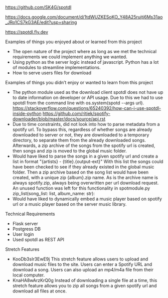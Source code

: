 https://github.com/SK4G/spotdl

https://docs.google.com/document/d/1tdWUZKESoKO_Y48A25rujtj6Ms31ao_JRo1CS7kG3AE/edit?usp=sharing

https://spotdl.fly.dev

Examples of things you enjoyed about or learned from this project
  - The open nature of the project where as long as we met the technical requirements we could implement anything we wanted. 
  - Using python as the server logic instead of javascript. Python has a lot of modules to streamline implementations.
  - How to serve users files for download

Examples of things you didn’t enjoy or wanted to learn from this project
  - The python module used as the download client spotdl does not have up to date information on developer or API usage.
    Due to this we had to use spotdl from the command line with os.system(spotd --args url).
    https://stackoverflow.com/questions/65240392/how-can-i-use-spotdl-inside-python
    https://github.com/ritiek/spotify-downloader/blob/master/docs/source/api.rst
  - Due to time constraints, did not look into how to parse metadata from a spotify url. 
    To bypass this, regardless of whether songs are already downloaded to server or not, they are downloaded to a temporary directory, to separate them from the already downloaded songs.
    Afterwards, a zip archive of the songs from the spotify url is created, then songs and zip is moved to the global music folder. 
  - Would have liked to parse the songs in a given spotify url and create a list in format "{artists} - {title}.{output-ext}"
    With this list the songs could have been checked to see if they already existed in the global music folder. 
    Then a zip archive based on the song list would have been created, with a unique zip {album}.zip name. As is the archive name is always spotify.zip, always being overwritten per url download request.
    An unused function was left for this functionality in  spotmodule.py      zip_list(song_list: list, album_name: str):
  - Would have liked to dynamically embed a music player based on spotify url or a music player based on the server music library. 
  
Technical Requirements
  - Flask server
  - Postgress DB
  - User login
  - Used spotdl as REST API

Stretch Features
  - KooDb3sIr3EwE9j This stretch feature allows users to upload and download music files to the site. Users can enter a Spotify URL and download a song. Users can also upload an mp4/m4a file from their local computer.
  - KnaHA8wArzKrQ0g Instead of downloading a single file at a time, this stretch feature allows you to zip all songs from a given spotify url and download all files at once.

